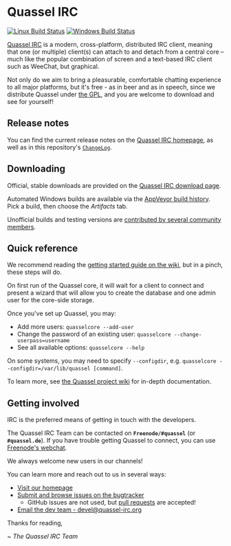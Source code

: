 Quassel IRC
===============

[![Linux Build Status][ci-linux-badge]][ci-linux-status-page] [![Windows Build Status][ci-win-badge]][ci-win-status-page]

[Quassel IRC][web-home] is a modern, cross-platform, distributed IRC client,
meaning that one (or multiple) client(s) can attach to and detach from a
central core – much like the popular combination of screen and a text-based
IRC client such as WeeChat, but graphical.

Not only do we aim to bring a pleasurable, comfortable chatting experience to
all major platforms, but it's free - as in beer and as in speech, since we
distribute Quassel under [the GPL](https://www.gnu.org/licenses/gpl.html), and
you are welcome to download and see for yourself!

## Release notes
You can find the current release notes on the [Quassel IRC homepage][web-home],
as well as in this repository's [`ChangeLog`][repo-changelog].

## Downloading
Official, stable downloads are provided on the [Quassel IRC download page][web-download].

Automated Windows builds are available via the [AppVeyor build history][ci-win-status-history].  Pick a build, then choose the *Artifacts* tab.

Unofficial builds and testing versions are [contributed by several community members][docs-wiki-unofficial-build].

## Quick reference
We recommend reading the [getting started guide on the wiki][docs-wiki-getstart],
but in a pinch, these steps will do.

On first run of the Quassel core, it will wait for a client to connect
and present a wizard that will allow you to create the database and one admin
user for the core-side storage.

Once you've set up Quassel, you may:
* Add more users: `quasselcore --add-user`
* Change the password of an existing user: `quasselcore --change-userpass=username`
* See all available options: `quasselcore --help`

On some systems, you may need to specify `--configdir`, e.g.
`quasselcore --configdir=/var/lib/quassel [command]`.

To learn more, see [the Quassel project wiki][docs-wiki] for in-depth
documentation.

## Getting involved

IRC is the preferred means of getting in touch with the developers.

The Quassel IRC Team can be contacted on **`Freenode/#quassel`**
(or **`#quassel.de`**).  If you have trouble getting Quassel to connect,
you can use [Freenode's webchat][help-freenode].

We always welcome new users in our channels!

You can learn more and reach out to us in several ways:
* [Visit our homepage][web-home]
* [Submit and browse issues on the bugtracker][dev-bugs]
  * GitHub issues are not used, but [pull requests][dev-pr-new] are accepted!
* [Email the dev team - devel@quassel-irc.org][dev-email]

Thanks for reading,

~ *The Quassel IRC Team*

[web-home]: https://quassel-irc.org
[web-download]: https://quassel-irc.org/downloads
[dev-bugs]: https://bugs.quassel-irc.org
[dev-email]: mailto:devel@quassel-irc.org
[dev-pr-new]: https://github.com/quassel/quassel/pull/new/master
[docs-wiki]: https://bugs.quassel-irc.org/projects/quassel-irc/wiki
[docs-wiki-unofficial-build]: https://bugs.quassel-irc.org/projects/quassel-irc/wiki#Unofficial-builds
[docs-wiki-getstart]: https://bugs.quassel-irc.org/projects/quassel-irc/wiki#Getting-started
[help-freenode]: https://webchat.freenode.net?channels=%23quassel
[repo-changelog]: ChangeLog
[ci-linux-badge]: https://travis-ci.org/quassel/quassel.svg?branch=master
[ci-linux-status-page]: https://travis-ci.org/quassel/quassel/branches
[ci-win-badge]: https://ci.appveyor.com/api/projects/status/github/quassel/quassel?branch=master&svg=true&passingText=Windows:%20passing&pendingText=Windows:%20pending&failingText=Windows:%20failing
[ci-win-status-page]: https://ci.appveyor.com/project/quassel/quassel/branch/master
[ci-win-status-history]: https://ci.appveyor.com/project/quassel/quassel/history
